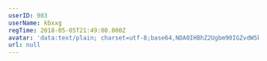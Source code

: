 ```yaml
---
userID: 983
userName: kbxxg
regTime: 2018-05-05T21:49:00.000Z
avatar: 'data:text/plain; charset=utf-8;base64,NDA0IHBhZ2Ugbm90IGZvdW5kCg=='
url: null
---
```



